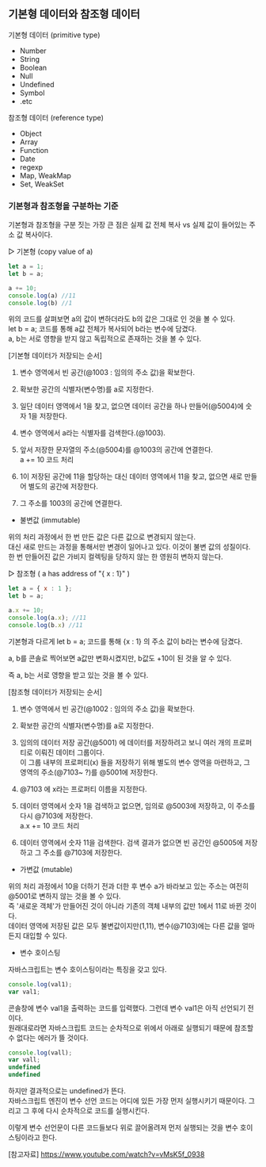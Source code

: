 ## 기본형 데이터와 참조형 데이터

기본형 데이터 (primitive type)     
- Number                                                                                                 
- String                                                                                            
- Boolean                                                                                            
- Null                                                                                                
- Undefined                                                                                 
- Symbol                                                                                                  
- .etc

참조형 데이터 (reference type)

- Object
- Array
- Function
- Date
- regexp
- Map, WeakMap
- Set, WeakSet

### 기본형과 참조형을 구분하는 기준
기본형과 참조형을 구분 짓는 가장 큰 점은 실제 값 전체 복사 vs 실제 값이 들어있는 주소 값 복사이다. 

▷ 기본형 (copy value of a)

```js
let a = 1;
let b = a;

a += 10;
console.log(a) //11
console.log(b) //1
```

위의 코드를 살펴보면 a의 값이 변하더라도 b의 값은 그대로 인 것을 볼 수 있다.<br>
let b = a; 코드를 통해 a값 전체가 복사되어 b라는 변수에 담겼다.<br>
a, b는 서로 영향을 받지 않고 독립적으로 존재하는 것을 볼 수 있다. 

[기본형 데이터가 저장되는 순서]

1. 변수 영역에서 빈 공간(@1003 : 임의의 주소 값)을 확보한다. 

2. 확보한 공간의 식별자(변수명)를 a로 지정한다. 

3. 일단 데이터 영역에서 1을 찾고, 없으면 데이터 공간을 하나 만들어(@5004)에 숫자 1을 저장한다. 
4. 변수 영역에서 a라는 식별자를 검색한다.(@1003).

5. 앞서 저장한 문자열의 주소(@5004)를 @1003의 공간에 연결한다.  
a += 10 코드 처리

6. 1이 저장된 공간에 11을 할당하는 대신 데이터 영역에서 11을 찾고, 없으면 새로 만들어 별도의 공간에 저장한다. 

7. 그 주소를 1003의 공간에 연결한다. 

* 불변값 (immutable)

위의 처리 과정에서 한 번 만든 값은 다른 값으로 변경되지 않는다.<br> 
대신 새로 만드는 과정을 통해서만 변경이 일어나고 있다. 이것이 불변 값의 성질이다.<br>
한 번 만들어진 값은 가비지 컬렉팅을 당하지 않는 한 영원히 변하지 않는다.

▷ 참조형 ( a has address of  "{ x : 1}" )

```js
let a = { x : 1 };
let b = a;

a.x += 10;
console.log(a.x); //11
console.log(b.x) //11
```

기본형과 다르게 let b = a; 코드를 통해 {x : 1} 의 주소 값이 b라는 변수에 담겼다.

a, b를 콘솔로 찍어보면 a값만 변화시켰지만, b값도 +10이 된 것을 알 수 있다.

즉 a, b는 서로 영향을 받고 있는 것을 볼 수 있다. 

[참조형 데이터가 저장되는 순서]

1. 변수 영역에서 빈 공간(@1002 : 임의의 주소 값)을 확보한다. 

2. 확보한 공간의 식별자(변수명)를 a로 지정한다. 

3. 임의의 데이터 저장 공간(@5001) 에 데이터를 저장하려고 보니 여러 개의 프로퍼티로 이뤄진 데이터 그룹이다.<br>
이 그룹 내부의 프로퍼티(x) 들을 저장하기 위해 별도의 변수 영역을 마련하고, 그 영역의 주소(@7103~ ?)를 @5001에 저장한다. 

4. @7103 에 x라는 프로퍼티 이름을 지정한다. 
5. 데이터 영역에서 숫자 1을 검색하고 없으면, 임의로 @5003에 저장하고, 이 주소를 다시 @7103에 저장한다.<br> 
a.x += 10 코드 처리

6. 데이터 영역에서 숫자 11을 검색한다. 검색 결과가 없으면 빈 공간인 @5005에 저장하고 그 주소를 @7103에 저장한다. 

* 가변값 (mutable)

위의 처리 과정에서 10을 더하기 전과 더한 후 변수 a가 바라보고 있는 주소는 여전히 @5001로 변하지 않는 것을 볼 수 있다.<br> 
즉 '새로운 객체'가 만들어진 것이 아니라 기존의 객체 내부의 값만 1에서 11로 바뀐 것이다.<br>
데이터 영역에 저장된 값은 모두 불변값이지만(1,11), 변수(@7103)에는 다른 값을 얼마든지 대입할 수 있다. 

* 변수 호이스팅 

자바스크립트는 변수 호이스팅이라는 특징을 갖고 있다. 

```js
console.log(val1);
var val1;
```

콘솔창에 변수 val1을 출력하는 코드를 입력했다. 그런데 변수 val1은 아직 선언되기 전이다.<br>
원래대로라면 자바스크립트 코드는 순차적으로 위에서 아래로 실행되기 때문에 참조할 수 없다는 에러가 뜰 것이다.

```js
console.log(vall);
var vall;
undefined
undefined
```

하지만 결과적으로는 undefined가 뜬다.<br>
자바스크립트 엔진이 변수 선언 코드는 어디에 있든 가장 먼저 실행시키기 때문이다. 그리고 그 후에 다시 순차적으로 코드를 실행시킨다. 

이렇게 변수 선언문이 다른 코드들보다 위로 끌어올려져 먼저 실행되는 것을 변수 호이스팅이라고 한다. 

[참고자료] https://www.youtube.com/watch?v=vMsK5f_0938
